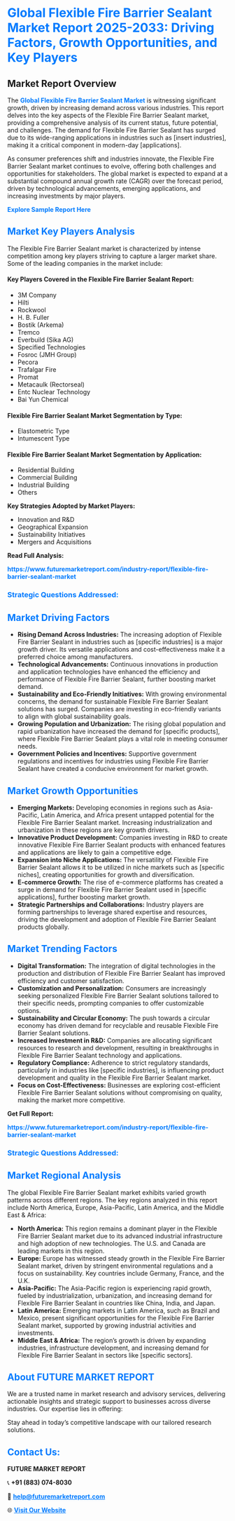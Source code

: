 <h1 style="color: #007BFF;">Global Flexible Fire Barrier Sealant Market Report 2025-2033: Driving Factors, Growth Opportunities, and Key Players</h1>

<section id="overview">
<h2>Market Report Overview</h2>
<p>The <a href="https://www.futuremarketreport.com/industry-report/flexible-fire-barrier-sealant-market" style="color: #007BFF; text-decoration: none;"><strong>Global Flexible Fire Barrier Sealant Market</strong></a> is witnessing significant growth, driven by increasing demand across various industries. This report delves into the key aspects of the Flexible Fire Barrier Sealant market, providing a comprehensive analysis of its current status, future potential, and challenges. The demand for Flexible Fire Barrier Sealant has surged due to its wide-ranging applications in industries such as [insert industries], making it a critical component in modern-day [applications].</p>
<p>As consumer preferences shift and industries innovate, the Flexible Fire Barrier Sealant market continues to evolve, offering both challenges and opportunities for stakeholders. The global market is expected to expand at a substantial compound annual growth rate (CAGR) over the forecast period, driven by technological advancements, emerging applications, and increasing investments by major players.</p>
</section>

<section id="overview">
<p><a href="https://www.futuremarketreport.com/request-sample/reportId=101860" style="color: #007BFF; text-decoration: none;"><strong>Explore Sample Report Here</strong></a></p>
</section>

<section id="key-players">
<h2 style="color: #007BFF;">Market Key Players Analysis</h2>
<p>The Flexible Fire Barrier Sealant market is characterized by intense competition among key players striving to capture a larger market share. Some of the leading companies in the market include:</p>
<h4>Key Players Covered in the Flexible Fire Barrier Sealant Report:</h4>
<ul><li>3M Company</li><li>Hilti</li><li>Rockwool</li><li>H. B. Fuller</li><li>Bostik (Arkema)</li><li>Tremco</li><li>Everbuild (Sika AG)</li><li>Specified Technologies</li><li>Fosroc (JMH Group)</li><li>Pecora</li><li>Trafalgar Fire</li><li>Promat</li><li>Metacaulk (Rectorseal)</li><li>Entc Nuclear Technology</li><li>Bai Yun Chemical</li></ul>
<h4>Flexible Fire Barrier Sealant Market Segmentation by Type:</h4>
<ul><li>Elastometric Type</li><li>Intumescent Type</li></ul>

<h4>Flexible Fire Barrier Sealant Market Segmentation by Application:</h4>
<ul><li>Residential Building</li><li>Commercial Building</li><li>Industrial Building</li><li>Others</li></ul>
<p><strong>Key Strategies Adopted by Market Players:</strong></p>
<ul>
<li>Innovation and R&D</li>
<li>Geographical Expansion</li>
<li>Sustainability Initiatives</li>
<li>Mergers and Acquisitions</li>
</ul>
</section>

<section>
<p><strong>Read Full Analysis: </strong></p><a href="https://www.futuremarketreport.com/industry-report/flexible-fire-barrier-sealant-market" style="color: #007BFF; text-decoration: none;"><strong>https://www.futuremarketreport.com/industry-report/flexible-fire-barrier-sealant-market</strong></a>
<h3 style="color: #007BFF;">Strategic Questions Addressed:</h3>
</section>

<section id="driving-factors">
<h2 style="color: #007BFF;">Market Driving Factors</h2>
<ul>
<li><strong>Rising Demand Across Industries:</strong> The increasing adoption of Flexible Fire Barrier Sealant in industries such as [specific industries] is a major growth driver. Its versatile applications and cost-effectiveness make it a preferred choice among manufacturers.</li>
<li><strong>Technological Advancements:</strong> Continuous innovations in production and application technologies have enhanced the efficiency and performance of Flexible Fire Barrier Sealant, further boosting market demand.</li>
<li><strong>Sustainability and Eco-Friendly Initiatives:</strong> With growing environmental concerns, the demand for sustainable Flexible Fire Barrier Sealant solutions has surged. Companies are investing in eco-friendly variants to align with global sustainability goals.</li>
<li><strong>Growing Population and Urbanization:</strong> The rising global population and rapid urbanization have increased the demand for [specific products], where Flexible Fire Barrier Sealant plays a vital role in meeting consumer needs.</li>
<li><strong>Government Policies and Incentives:</strong> Supportive government regulations and incentives for industries using Flexible Fire Barrier Sealant have created a conducive environment for market growth.</li>
</ul>
</section>

<section id="growth-opportunities">
<h2 style="color: #007BFF;">Market Growth Opportunities</h2>
<ul>
<li><strong>Emerging Markets:</strong> Developing economies in regions such as Asia-Pacific, Latin America, and Africa present untapped potential for the Flexible Fire Barrier Sealant market. Increasing industrialization and urbanization in these regions are key growth drivers.</li>
<li><strong>Innovative Product Development:</strong> Companies investing in R&D to create innovative Flexible Fire Barrier Sealant products with enhanced features and applications are likely to gain a competitive edge.</li>
<li><strong>Expansion into Niche Applications:</strong> The versatility of Flexible Fire Barrier Sealant allows it to be utilized in niche markets such as [specific niches], creating opportunities for growth and diversification.</li>
<li><strong>E-commerce Growth:</strong> The rise of e-commerce platforms has created a surge in demand for Flexible Fire Barrier Sealant used in [specific applications], further boosting market growth.</li>
<li><strong>Strategic Partnerships and Collaborations:</strong> Industry players are forming partnerships to leverage shared expertise and resources, driving the development and adoption of Flexible Fire Barrier Sealant products globally.</li>
</ul>
</section>

<section id="trending-factors">
<h2 style="color: #007BFF;">Market Trending Factors</h2>
<ul>
<li><strong>Digital Transformation:</strong> The integration of digital technologies in the production and distribution of Flexible Fire Barrier Sealant has improved efficiency and customer satisfaction.</li>
<li><strong>Customization and Personalization:</strong> Consumers are increasingly seeking personalized Flexible Fire Barrier Sealant solutions tailored to their specific needs, prompting companies to offer customizable options.</li>
<li><strong>Sustainability and Circular Economy:</strong> The push towards a circular economy has driven demand for recyclable and reusable Flexible Fire Barrier Sealant solutions.</li>
<li><strong>Increased Investment in R&D:</strong> Companies are allocating significant resources to research and development, resulting in breakthroughs in Flexible Fire Barrier Sealant technology and applications.</li>
<li><strong>Regulatory Compliance:</strong> Adherence to strict regulatory standards, particularly in industries like [specific industries], is influencing product development and quality in the Flexible Fire Barrier Sealant market.</li>
<li><strong>Focus on Cost-Effectiveness:</strong> Businesses are exploring cost-efficient Flexible Fire Barrier Sealant solutions without compromising on quality, making the market more competitive.</li>
</ul>
</section>

<section>
<p><strong>Get Full Report: </strong></p><a href="https://www.futuremarketreport.com/industry-report/flexible-fire-barrier-sealant-market" style="color: #007BFF; text-decoration: none;"><strong>https://www.futuremarketreport.com/industry-report/flexible-fire-barrier-sealant-market</strong></a>
<h3 style="color: #007BFF;">Strategic Questions Addressed:</h3>
</section>


<section id="regional-analysis">
<h2 style="color: #007BFF;">Market Regional Analysis</h2>
<p>The global Flexible Fire Barrier Sealant market exhibits varied growth patterns across different regions. The key regions analyzed in this report include North America, Europe, Asia-Pacific, Latin America, and the Middle East & Africa:</p>
<ul>
<li><strong>North America:</strong> This region remains a dominant player in the Flexible Fire Barrier Sealant market due to its advanced industrial infrastructure and high adoption of new technologies. The U.S. and Canada are leading markets in this region.</li>
<li><strong>Europe:</strong> Europe has witnessed steady growth in the Flexible Fire Barrier Sealant market, driven by stringent environmental regulations and a focus on sustainability. Key countries include Germany, France, and the U.K.</li>
<li><strong>Asia-Pacific:</strong> The Asia-Pacific region is experiencing rapid growth, fueled by industrialization, urbanization, and increasing demand for Flexible Fire Barrier Sealant in countries like China, India, and Japan.</li>
<li><strong>Latin America:</strong> Emerging markets in Latin America, such as Brazil and Mexico, present significant opportunities for the Flexible Fire Barrier Sealant market, supported by growing industrial activities and investments.</li>
<li><strong>Middle East & Africa:</strong> The region’s growth is driven by expanding industries, infrastructure development, and increasing demand for Flexible Fire Barrier Sealant in sectors like [specific sectors].</li>
</ul>
</section>

<footer>
<h2 style="color: #007BFF;">About FUTURE MARKET REPORT</h2>
<p>We are a trusted name in market research and advisory services, delivering actionable insights and strategic support to businesses across diverse industries. Our expertise lies in offering:</p>

<p>Stay ahead in today’s competitive landscape with our tailored research solutions.</p>

<h2 style="color: #007BFF;">Contact Us:</h2>
<p><strong>FUTURE MARKET REPORT</strong></p>
<p>📞 <strong>+91 (883) 074-8030</strong></p>
<p>📧 <strong><a href="mailto:help@futuremarketreport.com" style="color: #007BFF;">help@futuremarketreport.com</a></strong></p>
<p>🌐 <strong><a href="https://www.futuremarketreport.com/" style="color: #007BFF;">Visit Our Website</a></strong></p>
</footer>